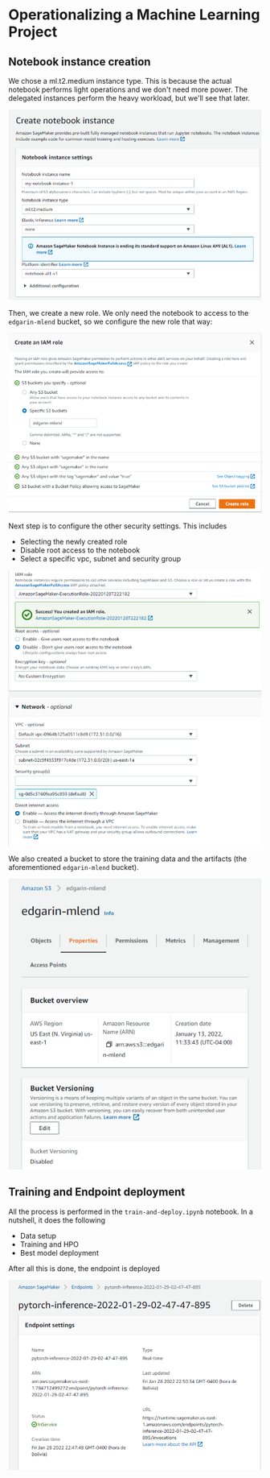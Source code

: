 # Operationalizing a Machine Learning Project

## Notebook instance creation

We chose a ml.t2.medium instance type. This is because the actual notebook performs light operations and we don't need more power. 
The delegated instances perform the heavy workload, but we'll see that later. 

![](assets/endpoint-setup-01-settings.png)

Then, we create a new role. We only need the notebook to access to the `edgarin-mlend` bucket, so we configure the new role that way:

![](assets/endpoint-setup-02-role.png)

Next step is to configure the other security settings. 
This includes
- Selecting the newly created role
- Disable root access to the notebook
- Select a specific vpc, subnet and security group

![](assets/endpoint-setup-03.png)

We also created a bucket to store the training data and the artifacts (the aforementioned `edgarin-mlend` bucket).

![img.png](assets/bucket.png)

## Training and Endpoint deployment
All the process is performed in the `train-and-deploy.ipynb` notebook. 
In a nutshell, it does the following
- Data setup
- Training and HPO
- Best model deployment

After all this is done, the endpoint is deployed

![img.png](assets/endpoint-deployment.png)


